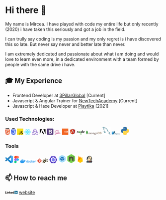 # Hi there :wave:

My name is Mircea. I have played with code my entire life but only recently (2020) i have taken this seriously and got a job in the field.

I can trully say coding is my passion and my only regret is i have discovered this so late. But never say never and better late than never.

I am extremely dedicated and passionate about what i am doing and would love to learn even more, in a dedicated environment with a team formed by people with the same drive i have.

## :mortar_board: My Experience
- Frontend Developer at [3PillarGlobal](https://www.3pillarglobal.com/) [Current]
- Javascript & Angular Trainer for [NewTechAcademy](https://www.newtech.ro/) [Current]
- Javascript & Haxe Developer at [Playtika](https://www.playtika.com/) [2021]
### Used Technologies:

<div>
  <img src ="./images/html-5.svg" alt="HTML5 logo" width="3%" title='HTML5'/>
  <img src ="./images/css-3.svg" alt="CSS3 logo" width="3%" title='CSS3'/>
  <img src ="./images/javascript.svg" alt="JavaScript logo" width="4%" title='JavaScript'/>
  <img src ="./images/react.svg" alt="react logo" width="4%" title='React'/>
  <img src ="./images/redux.svg" alt="redux logo" width="4%" title='Redux'/>
  <img src ="./images/adobe.svg" alt="Adobe logo" width="4%" title='Adobe Experience Manager'/>
  <img src ="./images/bootstrap.svg" alt="Bootstrap logo" width="4%" title='Bootstrap'/>
  <img src ="./images/sass.svg" alt="Sass logo" width="4%" title='Sass'/>
  <img src ="./images/es6.svg" alt="ES6 logo" width="4%" title='ES6'/>
  <img src ="./images/angular.svg" alt="angular logo" width="4%" title='Angular'/>
  <img src ="./images/nodejs.svg" alt="Node logo" width="5%" title='Nodejs'/>
  <img src ="./images/mongodb.svg" alt="D3 logo" width="10%" title='MongoDB'/>
  <img src ="./images/mysql.svg" alt="mysql logo" width="5%" title='MYSQL'/>
  <img src ="./images/sqlite.svg" alt="sqlite logo" width="5%" title='sqlite'/>
  <img src ="./images/python.svg" alt="Python logo" width="5%" title='Python'/>
<div>

### Tools

<div>
  <img src ="./images/visual-studio-code.svg" alt="VS Code logo" width="5%" title='Visual Studio Code'/>
  <img src ="./images/figma.svg" alt="Figma logo" width="3%" title='Figma'/>
  <img src ="./images/docker.svg" alt="Docker logo" width="10%" title='Docker'/>
  <img src ="./images/git.svg" alt="Git logo" width="7%" title='Git'/>
  <img src ="./images/eslint.svg" alt="ESLint logo" width="5%" title='ESLint'/>
  <img src ="./images/webpack.svg" alt="Webpack logo" width="5%" title='Webpack'/>
  <img src ="./images/nodemon.svg" alt="Nodemon logo" width="5%" title='Nodemon'/>
    <img src ="./images/firebase.svg" alt="Firebase logo" width="5%" title='Firebase'/>
    <img src ="./images/jenkins.svg" alt="Jenkins logo" width="5%" title='Jenkins'/>
</div>

## :mailbox: How to reach me
<div>
<a href="https://www.linkedin.com/in/mircea-dumitrescu-8581399a" target="_blank"><img src='./images/linkedin.svg' alt='LinkedIn' width="8%"></a>
<a href="https://dumitrescumircea.ro" target="_blank">website</a>
</div>
